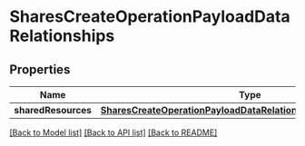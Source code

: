 # SharesCreateOperationPayloadDataRelationships

## Properties
Name | Type | Description | Notes
------------ | ------------- | ------------- | -------------
**sharedResources** | [**SharesCreateOperationPayloadDataRelationshipsSharedResources**](SharesCreateOperationPayloadDataRelationshipsSharedResources.md) |  | 

[[Back to Model list]](../README.md#documentation-for-models) [[Back to API list]](../README.md#documentation-for-api-endpoints) [[Back to README]](../README.md)



